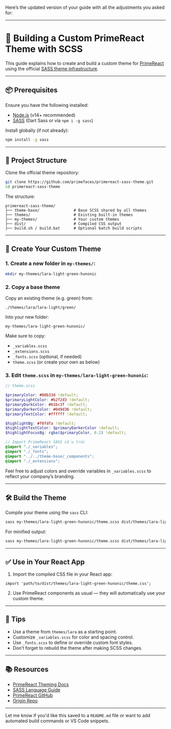 Here’s the updated version of your guide with all the adjustments you asked for:

---

# 🧩 Building a Custom PrimeReact Theme with SCSS

This guide explains how to create and build a custom theme for [PrimeReact](https://primereact.org) using the official [SASS theme infrastructure](https://github.com/primefaces/primereact-sass-theme).

---

## 📦 Prerequisites

Ensure you have the following installed:

* [Node.js](https://nodejs.org) (v14+ recommended)
* [SASS](https://sass-lang.com/install) (Dart Sass or via `npm i -g sass`)

Install globally (if not already):

```bash
npm install -g sass
```

---

## 📁 Project Structure

Clone the official theme repository:

```bash
git clone https://github.com/primefaces/primereact-sass-theme.git
cd primereact-sass-theme
```

The structure:

```
primereact-sass-theme/
├── theme-base/               # Base SCSS shared by all themes
├── themes/                   # Existing built-in themes
├── my-themes/                # Your custom themes
├── dist/                     # Compiled CSS output
├── build.sh / build.bat      # Optional batch build scripts
```

---

## 🎨 Create Your Custom Theme

### 1. Create a new folder in `my-themes/`:

```bash
mkdir my-themes/lara-light-green-hunonic
```

### 2. Copy a base theme

Copy an existing theme (e.g. green) from:

```
./themes/lara/lara-light/green/
```

Into your new folder:

```
my-themes/lara-light-green-hunonic/
```

Make sure to copy:

* `_variables.scss`
* `_extensions.scss`
* `_fonts.scss` (optional, if needed)
* `theme.scss` (or create your own as below)

### 3. Edit `theme.scss` in `my-themes/lara-light-green-hunonic`:

```scss
// theme.scss

$primaryColor: #00b33d !default;
$primaryLightColor: #b2f2d3 !default; 
$primaryDarkColor: #61bc3f !default;  
$primaryDarkerColor: #049d36 !default; 
$primaryTextColor: #ffffff !default;

$highlightBg: #f0fdfa !default;
$highlightTextColor: $primaryDarkerColor !default;
$highlightFocusBg: rgba($primaryColor, 0.2) !default;

// Import PrimeReact SASS cấu trúc
@import "./_variables";
@import "./_fonts";
@import "../../theme-base/_components";
@import "./_extensions";
```

Feel free to adjust colors and override variables in `_variables.scss` to reflect your company’s branding.

---

## 🛠 Build the Theme

Compile your theme using the `sass` CLI:

```bash
sass my-themes/lara-light-green-hunonic/theme.scss dist/themes/lara-light-green-hunonic/theme.css
```

For minified output:

```bash
sass my-themes/lara-light-green-hunonic/theme.scss dist/themes/lara-light-green-hunonic/theme.min.css --style=compressed
```

---

## ✅ Use in Your React App

1. Import the compiled CSS file in your React app:

```tsx
import 'path/to/dist/themes/lara-light-green-hunonic/theme.css';
```

2. Use PrimeReact components as usual — they will automatically use your custom theme.

---

## 📌 Tips

* Use a theme from `themes/lara` as a starting point.
* Customize `_variables.scss` for color and spacing control.
* Use `_fonts.scss` to define or override custom font styles.
* Don’t forget to rebuild the theme after making SCSS changes.

---

## 📚 Resources

* [PrimeReact Theming Docs](https://primereact.org/theming/)
* [SASS Language Guide](https://sass-lang.com/documentation/)
* [PrimeReact GitHub](https://github.com/primefaces/primereact)
* [Origin Repo](https://github.com/primefaces/primereact-sass-theme)

---

Let me know if you'd like this saved to a `README.md` file or want to add automated build commands or VS Code snippets.
